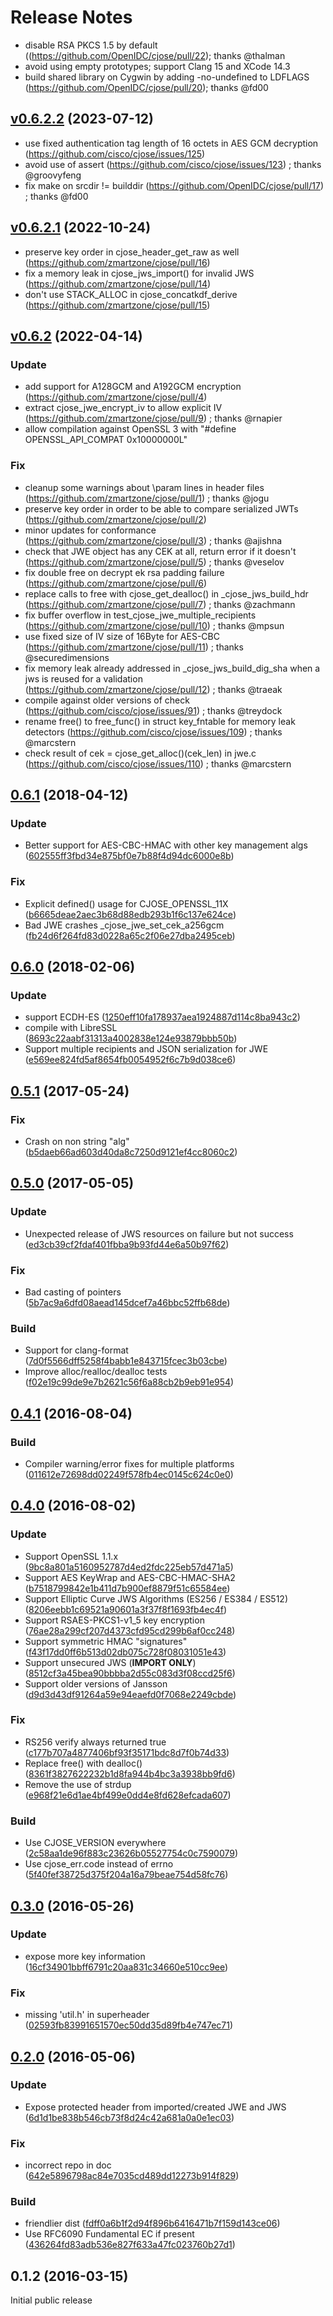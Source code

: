 # Release Notes #

* disable RSA PKCS 1.5 by default ((https://github.com/OpenIDC/cjose/pull/22); thanks @thalman
* avoid using empty prototypes; support Clang 15 and XCode 14.3
* build shared library on Cygwin by adding -no-undefined to LDFLAGS
  (https://github.com/OpenIDC/cjose/pull/20); thanks @fd00

<a name="v0.6.2.2"></a>
## [v0.6.2.2](https://github.com/OpenIDC/cjose/compare/v0.6.2.1...v0.6.2.2)  (2023-07-12)
* use fixed authentication tag length of 16 octets in AES GCM decryption (https://github.com/cisco/cjose/issues/125)
* avoid use of assert (https://github.com/cisco/cjose/issues/123) ; thanks @groovyfeng 
* fix make on srcdir != builddir (https://github.com/OpenIDC/cjose/pull/17) ; thanks @fd00

<a name="v0.6.2.1"></a>
## [v0.6.2.1](https://github.com/zmartzone/cjose/compare/v0.6.2...v0.6.2.1)  (2022-10-24)
* preserve key order in cjose_header_get_raw as well (https://github.com/zmartzone/cjose/pull/16)
* fix a memory leak in cjose_jws_import() for invalid JWS (https://github.com/zmartzone/cjose/pull/14)
* don't use STACK_ALLOC in cjose_concatkdf_derive (https://github.com/zmartzone/cjose/pull/15)

<a name="v0.6.2"></a>
## [v0.6.2](https://github.com/zmartzone/cjose/compare/0.6.1...v0.6.2)  (2022-04-14)

### Update

* add support for A128GCM and A192GCM encryption (https://github.com/zmartzone/cjose/pull/4)
* extract cjose_jwe_encrypt_iv to allow explicit IV (https://github.com/zmartzone/cjose/pull/9) ; thanks @rnapier
* allow compilation against OpenSSL 3 with "#define OPENSSL_API_COMPAT 0x10000000L"

### Fix

* cleanup some warnings about \param lines in header files (https://github.com/zmartzone/cjose/pull/1) ; thanks @jogu
* preserve key order in order to be able to compare serialized JWTs (https://github.com/zmartzone/cjose/pull/2)
* minor updates for conformance (https://github.com/zmartzone/cjose/pull/3) ; thanks @ajishna
* check that JWE object has any CEK at all, return error if it doesn't (https://github.com/zmartzone/cjose/pull/5) ; thanks @veselov
* fix double free on decrypt ek rsa padding failure (https://github.com/zmartzone/cjose/pull/6)
* replace calls to free with cjose_get_dealloc() in _cjose_jws_build_hdr (https://github.com/zmartzone/cjose/pull/7) ; thanks @zachmann
* fix buffer overflow in test_cjose_jwe_multiple_recipients (https://github.com/zmartzone/cjose/pull/10) ; thanks @mpsun
* use fixed size of IV size of 16Byte for AES-CBC (https://github.com/zmartzone/cjose/pull/11) ; thanks @securedimensions
* fix memory leak already addressed in _cjose_jws_build_dig_sha when a jws is reused for a validation (https://github.com/zmartzone/cjose/pull/12) ; thanks @traeak
* compile against older versions of check (https://github.com/cisco/cjose/issues/91) ; thanks @treydock
* rename free() to free_func() in struct key_fntable for memory leak detectors (https://github.com/cisco/cjose/issues/109) ; thanks @marcstern
* check result of cek = cjose_get_alloc()(cek_len) in jwe.c (https://github.com/cisco/cjose/issues/110) ; thanks @marcstern 

<a name="0.6.1"></a>
## [0.6.1](https://github.com/cisco/cjose/0.6.0..0.6.1)  (2018-04-12)

### Update

* Better support for AES-CBC-HMAC with other key management algs ([602555ff3fbd34e875bf0e7b88f4d94dc6000e8b](https://github.com/cisco/cjose/commit/602555ff3fbd34e875bf0e7b88f4d94dc6000e8b))

### Fix

* Explicit defined() usage for CJOSE_OPENSSL_11X ([b6665deae2aec3b68d88edb293b1f6c137e624ce](https://github.com/cisco/cjose/commit/b6665deae2aec3b68d88edb293b1f6c137e624ce))
* Bad JWE crashes _cjose_jwe_set_cek_a256gcm ([fb24d6f264fd83d0228a65c2f06e27dba2495ceb](https://github.com/cisco/cjose/commit/fb24d6f264fd83d0228a65c2f06e27dba2495ceb))

<a name="0.6.0"></a>
## [0.6.0](https://github.com/cisco/cjose/0.5.1..0.6.0)  (2018-02-06)

### Update

* support ECDH-ES  ([1250eff10fa178937aea1924887d114c8ba943c2](https://github.com/cisco/cjose/commit/1250eff10fa178937aea1924887d114c8ba943c2))
* compile with LibreSSL  ([8693c22aabf31313a4002838e124e93879bbb50b](https://github.com/cisco/cjose/commit/8693c22aabf31313a4002838e124e93879bbb50b))
* Support multiple recipients and JSON serialization for JWE  ([e569ee824fd5af8654fb0054952f6c7b9d038ce6](https://github.com/cisco/cjose/commit/e569ee824fd5af8654fb0054952f6c7b9d038ce6))


<a name="0.5.1"></a>
## [0.5.1](https://github.com/cisco/cjose/0.5.0..0.5.1) (2017-05-24)

### Fix

* Crash on non string "alg" ([b5daeb66ad603d40da8c7250d9121ef4cc8060c2](https://github.com/cisco/cjose/commit/b5daeb66ad603d40da8c7250d9121ef4cc8060c2))


<a name="0.5.0"></a>
## [0.5.0](https://github.com/cisco/cjose/0.4.1..0.5.0) (2017-05-05)

### Update

* Unexpected release of JWS resources on failure but not success ([ed3cb39cf2fdaf401fbba9b93fd44e6a50b97f62](https://github.com/cisco/cjose/commit/ed3cb39cf2fdaf401fbba9b93fd44e6a50b97f62))

### Fix

* Bad casting of pointers ([5b7ac9a6dfd08aead145dcef7a46bbc52ffb68de](https://github.com/cisco/cjose/commit/5b7ac9a6dfd08aead145dcef7a46bbc52ffb68de))

### Build
* Support for clang-format ([7d0f5566dff5258f4babb1e843715fcec3b03cbe](https://github.com/cisco/cjose/commit/7d0f5566dff5258f4babb1e843715fcec3b03cbe))
* Improve alloc/realloc/dealloc tests ([f02e19c99de9e7b2621c56f6a88cb2b9eb91e954](https://github.com/cisco/cjose/commit/f02e19c99de9e7b2621c56f6a88cb2b9eb91e954))

<a name="0.4.1"></a>
## [0.4.1](https://github.com/cisco/cjose/0.4.0..0.4.1) (2016-08-04)

### Build

* Compiler warning/error fixes for multiple platforms ([011612e72698dd02249f578fb4ec0145c624c0e0](https://github.com/cisco/cjose/commit/011612e72698dd02249f578fb4ec0145c624c0e0))


<a name="0.4.0"></a>
## [0.4.0](https://github.com/cisco/cjose/compare/0.3.0...0.4.0) (2016-08-02)

### Update

* Support OpenSSL 1.1.x ([9bc8a801a5160952787d4ed2fdc225eb57d471a5](https://github.com/cisco/cjose/commit/9bc8a801a5160952787d4ed2fdc225eb57d471a5))
* Support AES KeyWrap and AES-CBC-HMAC-SHA2 ([b7518799842e1b411d7b900ef8879f51c65584ee](https://github.com/cisco/cjose/commit/b7518799842e1b411d7b900ef8879f51c65584ee))
* Support Elliptic Curve JWS Algorithms (ES256 / ES384 / ES512) ([8206eebb1c69521a90601a3f37f8f1693fb4ec4f](https://github.com/cisco/cjose/commit/8206eebb1c69521a90601a3f37f8f1693fb4ec4f))
* Support RSAES-PKCS1-v1_5 key encryption ([76ae28a299cf207d4373cfd95cd299b6af0cc248](https://github.com/cisco/cjose/commit/76ae28a299cf207d4373cfd95cd299b6af0cc248))
* Support symmetric HMAC "signatures" ([f43f17dd0ff6b513d02db075c728f08031051e43](https://github.com/cisco/cjose/commit/f43f17dd0ff6b513d02db075c728f08031051e43))
* Support unsecured JWS (**IMPORT ONLY**) ([8512cf3a45bea90bbbba2d55c083d3f08ccd25f6](https://github.com/cisco/cjose/commit/8512cf3a45bea90bbbba2d55c083d3f08ccd25f6))
* Support older versions of Jansson ([d9d3d43df91264a59e94eaefd0f7068e2249cbde](https://github.com/cisco/cjose/commit/d9d3d43df91264a59e94eaefd0f7068e2249cbde))

### Fix

* RS256 verify always returned true ([c177b707a4877406bf93f35171bdc8d7f0b74d33](https://github.com/cisco/cjose/commit/c177b707a4877406bf93f35171bdc8d7f0b74d33))
* Replace free() with dealloc() ([8361f3827622232b1d8fa944b4bc3a3938bb9fd6](https://github.com/cisco/cjose/commit/8361f3827622232b1d8fa944b4bc3a3938bb9fd6))
* Remove the use of strdup ([e968f21e6d1ae4bf499e0dd4e8fd628efcada607](https://github.com/cisco/cjose/commit/e968f21e6d1ae4bf499e0dd4e8fd628efcada607))


### Build

* Use CJOSE_VERSION everywhere ([2c58aa1de96f883c23626b05527754c0c7590079](https://github.com/cisco/cjose/commit/2c58aa1de96f883c23626b05527754c0c7590079))
* Use cjose_err.code instead of errno ([5f40fef38725d375f204a16a79beae754d58fc76](https://github.com/cisco/cjose/commit/5f40fef38725d375f204a16a79beae754d58fc76))


<a name="0.3.0"></a>
## [0.3.0](https://github.com/linuxwolf/cjose/compare/0.2.0...0.3.0) (2016-05-26)


### Update

* expose more key information ([16cf34901bbff6791c20aa831c34660e510cc9ee](https://github.com/cisco/cjose/commit/16cf34901bbff6791c20aa831c34660e510cc9ee))

### Fix

* missing 'util.h' in superheader ([02593fb83991651570ec50dd35d89fb4e747ec71](https://github.com/cisco/cjose/commit/02593fb83991651570ec50dd35d89fb4e747ec71))



<a name="0.2.0"></a>
## [0.2.0](https://github.com/cisco/cjose/compare/0.1.2...0.2.0) (2016-05-06)


### Update

* Expose protected header from imported/created JWE and JWS ([6d1d1be838b546cb73f8d24c42a681a0a0e1ec03](https://github.com/cisco/cjose/commit/6d1d1be838b546cb73f8d24c42a681a0a0e1ec03))

### Fix

* incorrect repo in doc ([642e5896798ac84e7035cd489dd12273b914f829](https://github.com/cisco/cjose/commit/642e5896798ac84e7035cd489dd12273b914f829))

### Build

* friendlier dist ([fdff0a6b1f2d94f896b6416471b7f159d143ce06](https://github.com/cisco/cjose/commit/fdff0a6b1f2d94f896b6416471b7f159d143ce06))
* Use RFC6090 Fundamental EC if present ([436264fd83adb536e827f633a47fc023760b27d1](https://github.com/cisco/cjose/commit/436264fd83adb536e827f633a47fc023760b27d1))


<a name="0.1.2"></a>
## 0.1.2 (2016-03-15)

Initial public release
